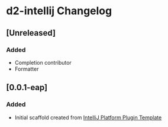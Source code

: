 <!-- Keep a Changelog guide -> https://keepachangelog.com -->

# d2-intellij Changelog

## [Unreleased]

### Added

- Completion contributor
- Formatter

## [0.0.1-eap]

### Added

- Initial scaffold created
  from [IntelliJ Platform Plugin Template](https://github.com/JetBrains/intellij-platform-plugin-template)
